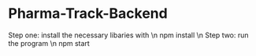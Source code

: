 # Pharma-Track-Backend

Step one: install the necessary libaries with \n
npm install \n
Step two: run the program \n
npm start
